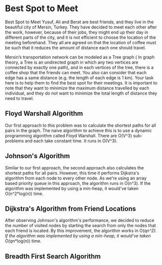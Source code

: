 # Best Spot to Meet

Best Spot to Meet
Yusuf, Ali and Berat are best friends, and they live in the beautiful city of Mersin, Turkey. They have decided to meet each other after the work, however, because of their jobs, they might end up their day in different parts of the city, and it is not efficient to choose the location of the meeting beforehand. They all are agreed on that the location of coffee must be such that it reduces the amount of distance each one should travel.


Mersin’s transportation network can be modeled as a Tree graph ( In graph theory, a Tree is an undirected graph in which any two vertices are connected by exactly one path), and in each vertices of the tree, there is a coffee shop that the friends can meet. You also can consider that each edge has a same distance (e.g. the length of each edge is 1 km). Your task here is to help them to find the best spot for their meetings. It is important to note that they want to minimize the maximum distance travelled by each individual, and they do not want to minimize the total length of distance they need to travel.

## Floyd Warshall Algorithm

Our first approach to this problem was to calculate the shortest paths for all pairs in the graph. The naive algorithm to achieve this is
to use a dynamic programming algorithm called Floyd Warshall. There are O(V^3) sub-problems and each take constant time. It runs in O(V^3).

## Johnson's Algorithm

Similar to our first approach, the second approach also calculates the shortest paths for all pairs. However, this time
it performs Dijkstra's algorithm from each node to every other node. As we're using an array based priority queue in
this approach, the algorithm runs in O(n^3). If the algorithm was implemented by using a min-heap, it would've taken
O(n^2*log(n)) time.

## Dijkstra's Algorithm from Friend Locations

After observing Johnson's algorithm's performance, we decided to reduce the number of visited nodes by starting the
search from only the nodes that each friend is located. By this improvement, the algorithm works in O(q*n^2). 
If the algorithm was implemented by using a min-heap, it would've taken O(q*n*log(n)) time.

## Breadth First Search Algorithm